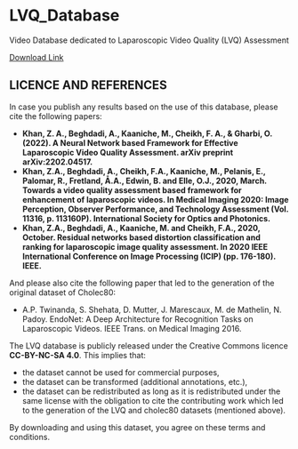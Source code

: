 # LVQ_Database
Video Database dedicated to Laparoscopic Video Quality (LVQ) Assessment

[Download Link](https://drive.google.com/file/d/1SoONeacp9vvihTY7zmWssG_cnVzx16oq/view)

## LICENCE AND REFERENCES

In case you publish any results based on the use of this database, please cite the following papers:

- **Khan, Z. A., Beghdadi, A., Kaaniche, M., Cheikh, F. A., & Gharbi, O. (2022). A Neural Network based Framework for Effective Laparoscopic Video Quality Assessment. arXiv preprint arXiv:2202.04517.**
- **Khan, Z.A., Beghdadi, A., Cheikh, F.A., Kaaniche, M., Pelanis, E., Palomar, R., Fretland, Å.A., Edwin, B. and Elle, O.J., 2020, March. Towards a video quality assessment based framework for enhancement of laparoscopic videos. In Medical Imaging 2020: Image Perception, Observer Performance, and Technology Assessment (Vol. 11316, p. 113160P). International Society for Optics and Photonics.** 
- **Khan, Z.A., Beghdadi, A., Kaaniche, M. and Cheikh, F.A., 2020, October. Residual networks based distortion classification and ranking for laparoscopic image quality assessment. In 2020 IEEE International Conference on Image Processing (ICIP) (pp. 176-180). IEEE.**

And please also cite the following paper that led to the generation of the original dataset of Cholec80:

- A.P. Twinanda, S. Shehata, D. Mutter, J. Marescaux, M. de Mathelin, N. Padoy. EndoNet: A Deep Architecture for Recognition Tasks on Laparoscopic Videos. IEEE Trans. on Medical Imaging 2016.

The LVQ database is publicly released under the Creative Commons licence **CC-BY-NC-SA 4.0**. This implies that:
- the dataset cannot be used for commercial purposes,
- the dataset can be transformed (additional annotations, etc.),
- the dataset can be redistributed as long as it is redistributed under the same license with the obligation to cite the contributing work which led to the generation of the LVQ and cholec80 datasets (mentioned above).

By downloading and using this dataset, you agree on these terms and conditions.

